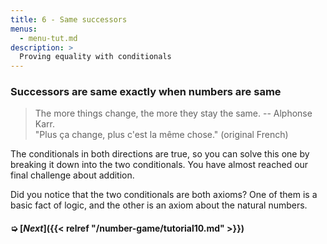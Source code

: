 ```yaml
---
title: 6 - Same successors
menus:
  - menu-tut.md
description: >
  Proving equality with conditionals
---
```


### Successors are same exactly when numbers are same

> The more things change, the more they stay the same.  -- Alphonse
> Karr.<br>
> "Plus ça change, plus c'est la même chose." (original French)

The conditionals in both directions are true, so you can solve this
one by breaking it down into the two conditionals.  You have almost
reached our final challenge about addition.

<div class=proof-editor data-exercise="nat/addx4"></div>

Did you notice that the two conditionals are both axioms?  One of them
is a basic fact of logic, and the other is an axiom about the natural
numbers.

#### ➭ [***Next***]({{< relref "/number-game/tutorial10.md" >}})

